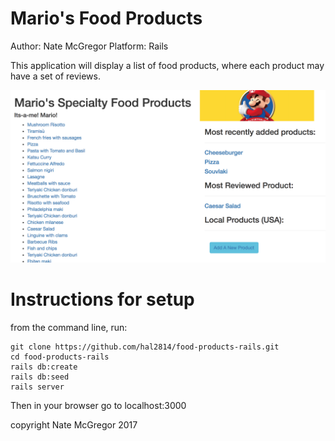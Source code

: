 # Mario's Food Products

Author: Nate McGregor
Platform: Rails

This application will display a list of food products, where each product may have a set of reviews.

![alt text](/screen.png)

# Instructions for setup

from the command line, run:
```
git clone https://github.com/hal2814/food-products-rails.git
cd food-products-rails
rails db:create
rails db:seed
rails server
```

Then in your browser go to localhost:3000


copyright Nate McGregor 2017

